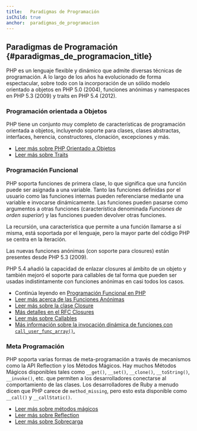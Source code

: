 ```yaml
---
title:   Paradigmas de Programación
isChild: true
anchor:  paradigmas_de_programacion
---
```


## Paradigmas de Programación {#paradigmas_de_programacion_title}

PHP es un lenguaje flexible y dinámico que admite diversas técnicas de programación. A lo largo de los años ha evolucionado de forma espectacular,
sobre todo con la incorporación de un sólido modelo orientado a objetos en PHP 5.0 (2004), funciones anónimas
y namespaces en PHP 5.3 (2009) y traits en PHP 5.4 (2012).

### Programación orientada a Objetos

PHP tiene un conjunto muy completo de características de programación orientada a objetos, incluyendo soporte para clases,
clases abstractas, interfaces, herencia, constructores, clonación, excepciones y más.

* [Leer más sobre PHP Orientado a Objetos][oop]
* [Leer más sobre Traits][traits]

### Programación Funcional

PHP soporta funciones de primera clase, lo que significa que una función puede ser asignada a una variable. Tanto las funciones
definidas por el usuario como las funciones internas pueden referenciarse mediante una variable e invocarse dinámicamente. Las funciones pueden pasarse como argumentos a otras funciones (característica denominada _Funciones de orden superior_) y las funciones pueden devolver otras funciones.

La recursión, una característica que permite a una función llamarse a sí misma, está soportada por el lenguaje,
pero la mayor parte del código PHP se centra en la iteración.

Las nuevas funciones anónimas (con soporte para closures) están presentes desde PHP 5.3 (2009).

PHP 5.4 añadió la capacidad de enlazar closures al ámbito de un objeto y también mejoró el soporte para callables de tal forma que pueden ser usadas indistintamente con funciones anónimas en casi todos los casos.

* Continúa leyendo en [Programación Funcional en PHP](/pages/Functional-Programming.html)
* [Leer más acerca de las Funciones Anónimas][anonymous-functions]
* [Leer más sobre la clase Closure][closure-class]
* [Más detalles en el RFC Closures][closures-rfc]
* [Leer más sobre Callables][callables]
* [Más información sobre la invocación dinámica de funciones con `call_user_func_array()`.][call-user-func-array]

### Meta Programación

PHP soporta varias formas de meta-programación a través de mecanismos como la API Reflection y los Métodos Mágicos.
Hay muchos Métodos Mágicos disponibles tales como `__get()`, `__set()`, `__clone()`, `__toString()`, `__invoke()`, etc.
que permiten a los desarrolladores conectarse al comportamiento de las clases. Los desarrolladores de Ruby a menudo dicen que PHP carece de `method_missing`,
pero esto esta disponible como `__call()` y `__callStatic()`.

* [Leer más sobre métodos mágicos][magic-methods]
* [Leer más sobre Reflection][reflection]
* [Leer más sobre Sobrecarga][overloading]


[oop]: https://www.php.net/language.oop5
[traits]: https://www.php.net/language.oop5.traits
[anonymous-functions]: https://www.php.net/functions.anonymous
[closure-class]: https://www.php.net/class.closure
[closures-rfc]: https://wiki.php.net/rfc/closures
[callables]: https://www.php.net/language.types.callable
[call-user-func-array]: https://www.php.net/function.call-user-func-array
[magic-methods]: https://www.php.net/language.oop5.magic
[reflection]: https://www.php.net/intro.reflection
[overloading]: https://www.php.net/language.oop5.overloading
